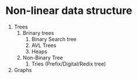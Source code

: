 # Non-linear data structure

1. Trees
   1. Brinary trees
      1. Binary Search tree
      2. AVL Trees
      3. Heaps
   2. Non-Binary Tree
      1. Tries (Prefix/Digital/Redix tree)
2. Graphs
